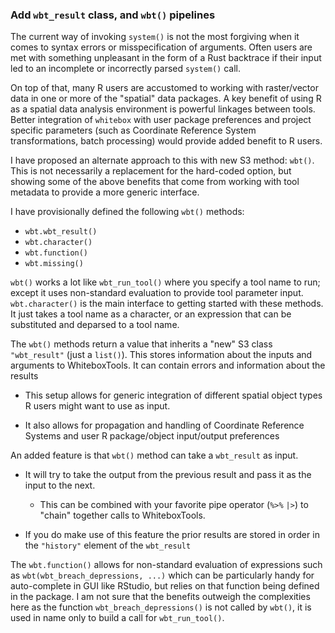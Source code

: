 ### Add `wbt_result` class, and `wbt()` pipelines

The current way of invoking `system()` is not the most forgiving when it comes to syntax errors or misspecification of arguments. Often users are met with something unpleasant in the form of a Rust backtrace if their input led to an incomplete or incorrectly parsed `system()` call.

On top of that, many R users are accustomed to working with raster/vector data in one or more of the "spatial" data packages. A key benefit of using R as a spatial data analysis environment is powerful linkages between tools. Better integration of `whitebox` with user package preferences and project specific parameters (such as Coordinate Reference System transformations, batch processing) would provide added benefit to R users. 

I have proposed an alternate approach to this with new S3 method: `wbt()`. This is not necessarily a replacement for the hard-coded option, but showing some of the above benefits that come from working with tool metadata to provide a more generic interface.

I have provisionally defined the following `wbt()` methods:

 - `wbt.wbt_result()`
 - `wbt.character()`
 - `wbt.function()`
 - `wbt.missing()`
 
`wbt()` works a lot like `wbt_run_tool()` where you specify a tool name to run; except it uses non-standard evaluation to provide tool parameter input. `wbt.character()` is the main interface to getting started with these methods. It just takes a tool name as a character, or an expression that can be substituted and deparsed to a tool name. 

The `wbt()` methods return a value that inherits a "new" S3 class `"wbt_result"` (just a `list()`). This stores information about the inputs and arguments to WhiteboxTools. It can contain errors and information about the results

 - This setup allows for generic integration of different spatial object types R users might want to use as input. 
 
 - It also allows for propagation and handling of Coordinate Reference Systems and user R package/object input/output preferences
 
An added feature is that `wbt()` method can take a `wbt_result` as input. 

 - It will try to take the output from the previous result and pass it as the input to the next. 
 
   - This can be combined with your favorite pipe operator (`%>%` `|>`) to "chain" together calls to WhiteboxTools. 
   
 - If you do make use of this feature the prior results are stored in order in the `"history"` element of the `wbt_result`

The `wbt.function()` allows for non-standard evaluation of expressions such as `wbt(wbt_breach_depressions, ...)` which can be particularly handy for auto-complete in GUI like RStudio, but relies on that function being defined in the package. I am not sure that the benefits outweigh the complexities here as the function `wbt_breach_depressions()` is not called by `wbt()`, it is used in name only to build a call for `wbt_run_tool()`.
